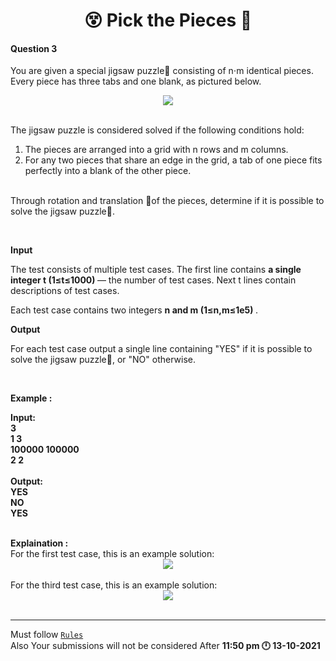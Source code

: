 <h1 align="Center">😵 Pick the Pieces 🧩</h1>
<h4>Question 3</h4>

You are given a special jigsaw puzzle🧩 consisting of n⋅m identical pieces. Every piece has three tabs and one blank, as pictured below.<br>

<div style="text-align:center"><img src="https://lh3.googleusercontent.com/lorFDh7848zO22ogm33kDq6gyCo2s0RnZMrU-WrSstn-W6oVYotBquvPgzZO3iB5C8Na=s102" /></div>
<br>

The jigsaw puzzle is considered solved if the following conditions hold:<br>

1. The pieces are arranged into a grid with n rows and m columns.
2. For any two pieces that share an edge in the grid, a tab of one piece fits perfectly into a blank of the other piece.<br><br>

Through rotation and translation 🔁of the pieces, determine if it is possible to solve the jigsaw puzzle🧩.

<br>

<strong>Input</strong>

The test consists of multiple test cases. The first line contains <strong> a single integer t (1≤t≤1000) </strong>— the number of test cases. Next t lines contain descriptions of test cases.<br>

Each test case contains two integers <strong> n and m (1≤n,m≤1e5) </strong>.<br>

<strong>Output</strong>

For each test case output a single line containing "YES" if it is possible to solve the jigsaw puzzle🧩, or "NO" otherwise.


<br>


<strong>Example :

Input:<br>
3<br>
1 3<br>
100000 100000<br>
2 2<br>
<br>
Output:<br>
YES<br>
NO<br>
YES<br>

</strong>

<br>
<strong>Explaination :</strong><br>
For the first test case, this is an example solution:<br>
<div style="text-align:center"><img src="https://lh3.googleusercontent.com/97B1PkidvtAvjn1CPKbYrRAosgc_d3Qs1WAqipKk2ACvTE0ItKiSjvpb4PKvemBfPsPUoQ=s170" /></div>
<br>
For the third test case, this is an example solution:<br>
<div style="text-align:center"><img src="https://lh3.googleusercontent.com/buqWOmuC39M50hHzvD1fCS0RZCtY0r6l_XV8ulZrIueZV1_INKFVxGzKL5LaUuFCkV94=s87" /></div>
<br>

<hr>

Must follow [`Rules`](https://github.com/dscuietkuk/Commit-Ur-Code/#-rules-you-should-follow-%EF%B8%8F-)
<br>
Also Your submissions will not be considered After <strong>11:50 pm 🕛 13-10-2021 </strong>
